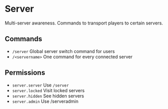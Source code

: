 # Server

Multi-server awareness. Commands to transport players to certain
servers.

## Commands

- `/server` Global server switch command for users
- `/<servername>` One command for every connected server

## Permissions

- `server.server` Use `/server`
- `server.locked` Visit locked servers
- `server.hidden` See hidden servers
- `server.admin` Use /serveradmin
